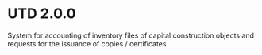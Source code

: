 # UTD 2.0.0
System for accounting of inventory files of capital construction objects and requests for the issuance of copies / certificates
